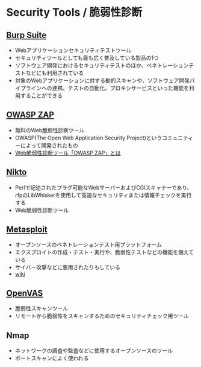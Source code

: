 # Security Tools / 脆弱性診断

## [Burp Suite](https://portswigger.net/)

- Webアプリケーションセキュリティテストツール
- セキュリティツールとしても最も広く普及している製品の1つ
- ソフトウェア開発におけるセキュリティテストのほか、ペネトレーションテストなどにも利用されている
- 対象のWebアプリケーションに対する動的スキャンや、ソフトウェア開発パイプラインへの連携、テストの自動化、プロキシサービスといった機能を利用することができる

## [OWASP ZAP](https://www.zaproxy.org/)

- 無料のWeb脆弱性診断ツール
- OWASP(The Open Web Application Security Project)というコミュニティーによって開発されたもの
- [Web脆弱性診断ツール「OWASP ZAP」とは](https://www.shadan-kun.com/blog/measure/vulnerability/2961/)

## [Nikto](https://github.com/sullo/nikto)

- Perlで記述されたプラグ可能なWebサーバーおよびCGIスキャナーであり、rfpのLibWhiskerを使用して高速なセキュリティまたは情報チェックを実行する
- Web脆弱性診断ツール

## [Metasploit](https://www.metasploit.com/)

- オープンソースのペネトレーションテスト用プラットフォーム
- エクスプロイトの作成・テスト・実行や、脆弱性テストなどの機能を備えている
- サイバー攻撃などに悪用されたりもしている
- [wiki](https://ja.wikipedia.org/wiki/Metasploit)

## [OpenVAS](https://www.openvas.org/)

- 脆弱性スキャンツール
- リモートから脆弱性をスキャンするためのセキュリティチェック用ツール

## Nmap

- ネットワークの調査や監査などに使用するオープンソースのツール
- ポートスキャンによく使われる
